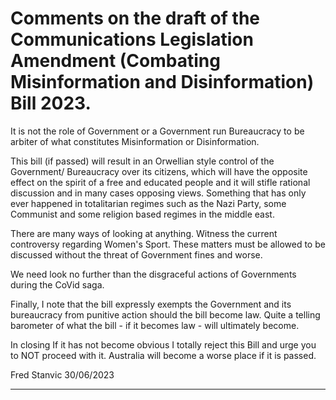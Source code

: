 # Comments on the draft of the Communications Legislation Amendment (Combating Misinformation and Disinformation) Bill 2023.

It is not the role of Government or a Government run Bureaucracy to be arbiter of
what constitutes Misinformation or Disinformation.

This bill (if passed) will result in an Orwellian style control of the Government/
Bureaucracy over its citizens, which will have the opposite effect on the spirit of a
free and educated people and it will stifle rational discussion and in many cases
opposing views.
Something that has only ever happened in totalitarian regimes such as the Nazi
Party, some Communist and some religion based regimes in the middle east.

There are many ways of looking at anything. Witness the current controversy
regarding Women's Sport. These matters must be allowed to be discussed without
the threat of Government fines and worse.

We need look no further than the disgraceful actions of Governments during the
CoVid saga.

Finally, I note that the bill expressly exempts the Government and its bureaucracy
from punitive action should the bill become law.
Quite a telling barometer of what the bill - if it becomes law - will ultimately become.

In closing If it has not become obvious I totally reject this Bill and urge you to NOT
proceed with it. Australia will become a worse place if it is passed.

Fred Stanvic
30/06/2023


-----

